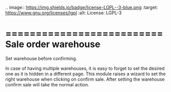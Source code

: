 .. image:: https://img.shields.io/badge/license-LGPL--3-blue.png
   :target: https://www.gnu.org/licenses/lgpl
   :alt: License: LGPL-3

==========================
 Sale order warehouse
==========================

Set warehouse before confirming.

In case of having multiple warehouses, it is easy to forget to set the desired one as it is hidden in a different page. This module raises a wizard to set the right warehouse when clicking on confirm sale. After setting the warehouse confirm sale will take the normal action.
